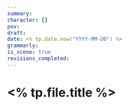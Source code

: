 ```yaml
---
summary: 
character: []
pov: 
draft: 
date: <% tp.date.now("YYYY-MM-DD") %>
grammarly: 
is_scene: true
revisions_completed:
---
```

# <% tp.file.title %>



